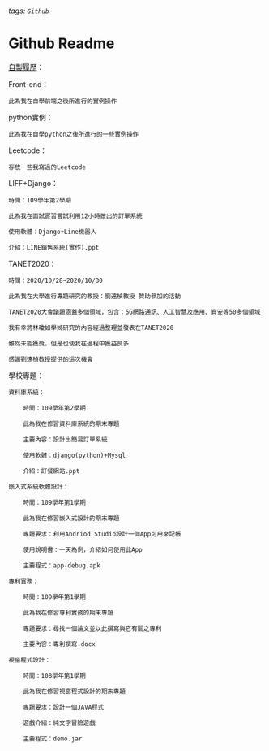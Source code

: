 ###### tags: `Github`
# Github Readme

[自製履歷](https://gishou0930.github.io/experience/Resume/Resume.html)：

Front-end：

	此為我在自學前端之後所進行的實例操作

python實例：
	
	此為我在自學python之後所進行的一些實例操作

Leetcode：

	存放一些我寫過的Leetcode

LIFF+Django：
	
	時間：109學年第2學期
	
	此為我在面試實習嘗試利用12小時做出的訂單系統
	
	使用軟體：Django+Line機器人
	
	介紹：LINE銷售系統(實作).ppt

TANET2020：

    時間：2020/10/28~2020/10/30
    
    此為我在大學進行專題研究的教授：劉遠楨教授 贊助參加的活動
    
    TANET2020大會議題涵蓋多個領域，包含：5G網路通訊、人工智慧及應用、資安等50多個領域
    
    我有幸將林瓊如學姊研究的內容經過整理並發表在TANET2020
    
    雖然未能獲獎，但是也使我在過程中獲益良多
    
    感謝劉遠楨教授提供的這次機會

學校專題：

	資料庫系統：
		
		時間：109學年第2學期
		
		此為我在修習資料庫系統的期末專題
		
		主要內容：設計出簡易訂單系統
		
		使用軟體：django(python)+Mysql
		
		介紹：訂餐網站.ppt
	
	嵌入式系統軟體設計：

		時間：109學年第1學期
		
		此為我在修習嵌入式設計的期末專題
		
		專題要求：利用Andriod Studio設計一個App可用來記帳
		
		使用說明書：一天為例，介紹如何使用此App
		
		主要程式：app-debug.apk
		
	專利實務：

		時間：109學年第1學期

		此為我在修習專利實務的期末專題

		專題要求：尋找一個論文並以此撰寫與它有關之專利

		主要內容：專利撰寫.docx
	
	視窗程式設計：

		時間：108學年第1學期
		
		此為我在修習視窗程式設計的期末專題
		
		專題要求：設計一個JAVA程式
		
		遊戲介紹：純文字冒險遊戲
		
		主要程式：demo.jar
